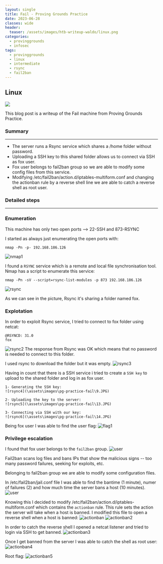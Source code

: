 ```yaml
---
layout: single
title: Fail - Proving Grounds Practice
date: 2023-06-28
classes: wide
header:
  teaser: /assets/images/htb-writeup-waldo/linux.png
categories:
  - provinggrounds
  - infosec
tags:
  - provinggrounds
  - linux
  - intermediate
  - rsync
  - fail2ban
---
```


## Linux

![](/assets/images/htb-writeup-waldo/linux.png)

This blog post is a writeup of the Fail machine from Proving Grounds Practice.

### Summary
------------------
- The server runs a Rsync service which shares a /home folder without password.
- Uploading a SSH key to this shared folder allows us to connect via SSH as fox user.
- Fox user belongs to fail2ban group so we are able to modify some config files from this service.
- Modifying /etc/fail2ban/action.d/iptables-multiform.conf and changing the actionban rule by a reverse shell line we are able to catch a reverse shell as root user.
### Detailed steps
------------------

### Enumeration

This machine has only two open ports --> 22-SSH and 873-RSYNC

I started as always just enumerating the open ports with:
```
nmap -Pn -p- 192.168.186.126
```
![nmap1](\assets\images\pg-practice-fail\1.JPG)

I found a `RSYNC` service which is a remote and local file synchronisation tool.
Nmap has a script to enumerate this service:
```
nmap -Pn -sV --script=rsync-list-modules -p 873 192.168.186.126
```
![rsync](\assets\images\pg-practice-fail\4.JPG)

As we can see in the picture, Rsync it's sharing a folder named fox.

### Explotation

In order to exploit Rsync service, I tried to connect to fox folder using netcat:
```
@RSYNCD: 31.0
fox
```
![rsync2](\assets\images\pg-practice-fail\6.JPG)
The response from Rsync was OK which means that no password is needed to connect to this folder.

I used rsync to download the folder but it was empty.
![rsync3](\assets\images\pg-practice-fail\7.JPG)

Having in count that there is a SSH service i tried to create a `SSH key` to upload to the shared folder and log in as fox user.

	1- Generating the SSH key:
	![rsync4](\assets\images\pg-practice-fail\9.JPG)
	
	2- Uploading the key to the server:
	![rsync5](\assets\images\pg-practice-fail\13.JPG)
	
	3- Connecting via SSH with our key:
	![rsync6](\assets\images\pg-practice-fail\14.JPG)

Being fox user I was able to find the user flag:
![flag1](\assets\images\pg-practice-fail\15.JPG)


### Privilege escalation

I found that fox user belongs to the `fail2ban` group.
![user](\assets\images\pg-practice-fail\16.JPG)

Fail2ban scans log files and bans IPs that show the malicious signs -- too many password failures, seeking for exploits, etc.

Belonging to fail2ban group we are able to modify some configuration files.

In /etc/fail2ban/jail.conf file I was able to find the bantime (1 minute), numer of failures (2) and how much time the server bans a host (10 minutes).
![user](\assets\images\pg-practice-fail\17.JPG)

Knowing this I decided to modify /etc/fail2ban/action.d/iptables-multiform.conf which contains the `actionban` rule.
This rule sets the action the server will take when a host is banned. 
I modified this file to open a reverse shell when a host is banned:
![actionban](\assets\images\pg-practice-fail\18.JPG)
![actionban2](\assets\images\pg-practice-fail\19.JPG)

In order to catch the reverse shell I opened a netcat listener and tried to login via SSH to get banned.
![actionban3](\assets\images\pg-practice-fail\20.JPG)

Once I get banned from the server I was able to catch the shell as root user:
![actionban4](\assets\images\pg-practice-fail\21.JPG)

Root flag:
![actionban5](\assets\images\pg-practice-fail\22.JPG)